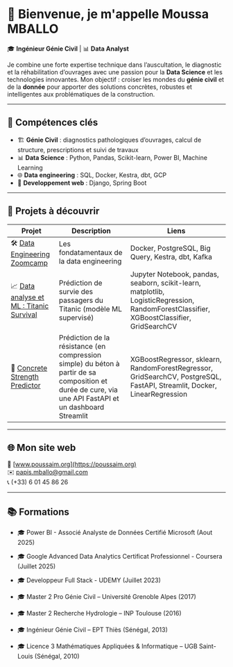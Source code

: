 # 👋 Bienvenue, je m'appelle Moussa MBALLO

🎓 **Ingénieur Génie Civil** | 📊 **Data Analyst**

Je combine une forte expertise technique dans l’auscultation, le diagnostic et la réhabilitation d’ouvrages avec une passion pour la **Data Science** et les technologies innovantes. 
Mon objectif : croiser les mondes du **génie civil** et de la **donnée** pour apporter des solutions concrètes, robustes et intelligentes aux problématiques de la construction.

---

## 🚀 Compétences clés

- 🏗️ **Génie Civil** : diagnostics pathologiques d’ouvrages, calcul de structure, prescriptions et suivi de travaux
- 📊 **Data Science** : Python, Pandas, Scikit-learn, Power BI, Machine Learning
- 🌐 **Data engineering** : SQL, Docker, Kestra, dbt, GCP
- 🔗 **Developpement web** : Django, Spring Boot

---

## 📂 Projets à découvrir

| Projet | Description | Liens |
|--------|-------------|-------|
| 🛠️ [Data Engineering Zoomcamp](https://github.com/MoussaInc/data-engineering-zoomcamp-2025) | Les fondatamentaux de la data engineering | Docker, PostgreSQL, Big Query, Kestra, dbt, Kafka |
| 📈 [Data analyse et ML : Titanic Survival](https://github.com/MoussaInc/Data-analyse-et-ML) | Prédiction de survie des passagers du Titanic (modèle ML supervisé) | Jupyter Notebook, pandas, seaborn, scikit-learn, matplotlib, LogisticRegression, RandomForestClassifier, XGBoostClassifier, GridSearchCV |
| 🧱 [Concrete Strength Predictor](https://github.com/MoussaInc/Data-analyse-et-ML/tree/main/projets/2-concrete_strength_project) | Prédiction de la résistance (en compression simple) du béton à partir de sa composition et durée de cure, via une API FastAPI et un dashboard Streamlit | XGBoostRegressor, sklearn, RandomForestRegressor, GridSearchCV, PostgreSQL, FastAPI, Streamlit, Docker, LinearRegression |

<!-- 
| 🧱 [Diagnostic Assainissement DEA93](https://github.com/MoussaInc/dea93-diagnostics) | Réhabilitation de réseaux pour la Seine-Saint-Denis | Power BI, Génie Civil |
| 📊 [Dashboard Power BI](https://github.com/MoussaInc/powerbi-assainissement) | Visualisation de données techniques de terrain | Power BI |
| 💡 [Portfolio Web](https://github.com/MoussaInc/site-poussaim-org) | Site personnel [poussaim.org](https://poussaim.org) pour présenter mes projets | Django, HTML |
-->

---

## 🌐 Mon site web

🔗 [www.poussaim.org](https://poussaim.org)  
✉️ papis.mballo@gmail.com  
📞 (+33) 6 01 45 86 26

---

## 📚 Formations
<!--
- 🎓 Data engineer - Data Engineering Zoomcamp (Decembre 2025)
-->

- 🎓 Power BI - Associé Analyste de Données Certifié Microsoft (Aout 2025) 

- 🎓 Google Advanced Data Analytics Certificat Professionnel - Coursera (Juillet 2025)

- 🎓 Developpeur Full Stack - UDEMY (Juillet 2023)  

- 🎓 Master 2 Pro Génie Civil – Université Grenoble Alpes (2017)  

- 🎓 Master 2 Recherche Hydrologie – INP Toulouse (2016)

- 🎓 Ingénieur Génie Civil – EPT Thiès (Sénégal, 2013)  

- 🎓 Licence 3 Mathématiques Appliquées & Informatique – UGB Saint-Louis (Sénégal, 2010)

